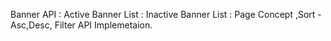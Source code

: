 Banner API :
Active Banner List :
Inactive Banner List : 
Page Concept ,Sort -Asc,Desc, Filter API Implemetaion.
